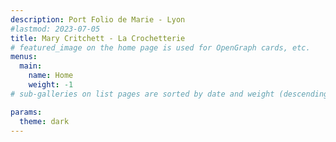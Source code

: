 ```yaml
---
description: Port Folio de Marie - Lyon
#lastmod: 2023-07-05
title: Mary Critchett - La Crochetterie 
# featured_image on the home page is used for OpenGraph cards, etc.
menus:
  main:
    name: Home
    weight: -1
# sub-galleries on list pages are sorted by date and weight (descending)

params:
  theme: dark
---
```

